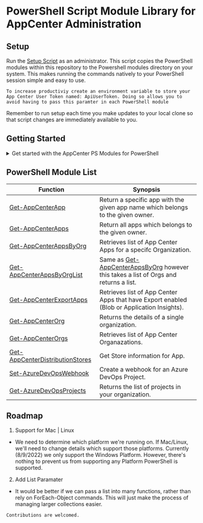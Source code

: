 # PowerShell Script Module Library for AppCenter Administration

## Setup
Run the [Setup Script](/Setup.ps1) as an administrator. This script copies the PowerShell modules within this repository to the Powershell modules directory on your system. This makes running the commands natively to your PowerShell session simple and easy to use. 

``` To increase productiviy create an environment variable to store your App Center User Token named: ApiUserToken. Doing so allows you to avoid having to pass this paramter in each PowerShell module ```

Remember to run setup each time you make updates to your local clone so that script changes are immediately available to you. 

## Getting Started
<details>
<summary>
    Get started with the AppCenter PS Modules for PowerShell
</summary>

### Populate Your Organizations
``` $orgs = Get-AppCenterOrgs ```

### Populate Your Apps
``` $apps = $orgs | ForEach-Object { Get-AppCenterApps -OrgName $_.name } ```

### Get Status of All Export Services
1. Populate a list of Apps with one ore more export services enabled

    ``` $exportApps = $apps | ForEach-Object { Get-AppCenterExportApps -OrgName $_.owner.name -AppName $_.name } ```

2. Show a complete list of Export Details

    ``` $exportApps.ExportDetails  ```

3. Examine only "BlobStorage" Export details

    ``` $exportApps | Where-Object { $_.ExportDetails.values.export_type -eq "BlobStorage" } ```

4. Exammine only "AppInsights" Export Details

    ``` $exportApps | Where-Object { $_.ExportDetails.values.export_type -eq "AppInsights" } ```

### Remove-AppCenterExport Service
``` Warning: This step will remove, not disable, the export service if it exists ```

1. Create a Temp variable from $exportApps

    ``` $sampleApp = $exportApps | Where-Object { $_.ExportDetails.values.export_type -eq "BlobStorage" } | Select-Object -First 1 ```

2. Remove the Export Services

    ``` $sampleApp.ExportDetails.Values | ForEach-Object { Remove-AppCenterExport -AppName $sampleApp.AppName -OrgName $sampleApp.Owner -Export_Config_Id $_.id} ```

3. Check the results of removal export operation

    ``` Get-AppCenterApp -OrgName "" -AppName "" ```

</details>

## PowerShell Module List
| Function | Synopsis |
|----------|----------|
|[Get-AppCenterApp](/Get-AppCenterApp.psm1) | Return a specific app with the given app name which belongs to the given owner. |
|[Get-AppCenterApps](/Get-AppCenterApps.psm1) | Return all apps which belongs to the given owner. |
|[Get-AppCenterAppsByOrg](/Get-AppCenterAppsByOrg.psm1) | Retrieves list of App Center Apps for a specifc Organization. |
|[Get-AppCenterAppsByOrgList](/Get-AppCenterAppsByOrg.psm1)| Same as [Get-AppCenterAppsByOrg](/Get-AppCenterAppsByOrg.psm1) however this takes a list of Orgs and returns a list.
|[Get-AppCenterExportApps](/Get-AppCenterExportApps.psm1) | Retrieves list of App Center Apps that have Export enabled (Blob or Application Insights). |
|[Get-AppCenterOrg](/Get-AppCenterOrg.psm1) | Returns the details of a single organization. |
|[Get-AppCenterOrgs](/Get-AppCenterOrgs.psm1) | Retrieves list of App Center Organazations. |
|[Get-AppCenterDistributionStores](/Get-AppCenterDistributionStores.psm1) | Get Store information for App. |
|[Set-AzureDevOpsWebhook](/Set-AzureDevOpsWebhook.psm1) | Create a webhook for an Azure DevOps Project. |
|[Get-AzureDevOpsProjects](/Get-AzureDevOpsProjects.psm1) | Returns the list of projects in your organization. |



## Roadmap

1. Support for Mac | Linux
* We need to determine which platform we're running on. If Mac/Linux, we'll need to change details which support those platforms. Currently (8/9/2022) we only support the Windows Platform. However, there's nothing to prevent us from supporting any Platform PowerShell is supported. 

2. Add List Paramater
* It would be better if we can pass a list into many functions, rather than rely on ForEach-Object commands. This will just make the process of managing larger collections easier.

``` Contributions are welcomed. ```